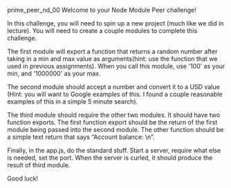 prime_peer_nd_00
Welcome to your Node Module Peer challenge!

In this challenge, you will need to spin up a new project (much like we did in lecture). You will need to create a couple modules to complete this challenge.

The first module will export a function that returns a random number after taking in a min and max value as arguments(hint: use the function that we used in previous assignments). When you call this module, use '100' as your min, and '1000000' as your max.

The second module should accept a number and convert it to a USD value (Hint: you will want to Google examples of this. I found a couple reasonable examples of this in a simple 5 minute search).

The third module should require the other two modules. It should have two function exports. The first function export should be the return of the first module being passed into the second module. The other function should be a simple text return that says “Account balance: \n”.

Finally, in the app.js, do the standard stuff. Start a server, require what else is needed, set the port. When the server is curled, it should produce the result of third module.

Good luck!